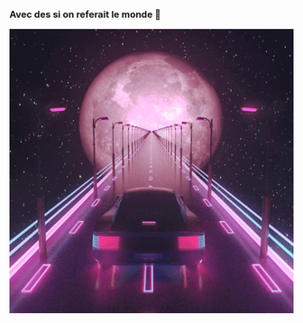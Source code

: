 
### Avec des si on referait le monde 🐺


![Cover](https://github.com/4foiscam/4foiscam/blob/master/img/wall.gif)




<!--
- 🔭 I’m currently working on ...
- 🌱 I’m currently learning ...
- 👯 I’m looking to collaborate on ...
- 🤔 I’m looking for help with ...
- 💬 Ask me about ...
- 📫 How to reach me: ...
- ⚡ Fun fact: ...
-->
